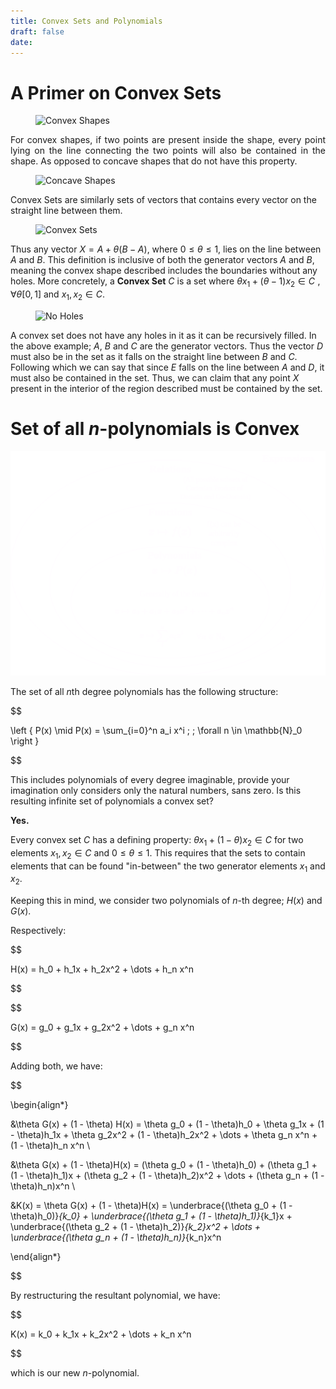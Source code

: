 ```yaml
---
title: Convex Sets and Polynomials
draft: false
date:
---
```


# A Primer on Convex Sets
<figure>

<img src="https://raw.githubusercontent.com/SykChw/sykchw.github.io/v4/content/images/convex.png" alt="Convex Shapes" class="center">

</figure>

  

<p align="justify">
For convex shapes, if two points are present inside the shape, every point lying on the line connecting the two points will also be contained in the shape. As opposed to concave shapes that do not have this property.
</p>
  

<figure>

<img src="https://raw.githubusercontent.com/SykChw/sykchw.github.io/v4/content/images/concave.png" alt="Concave Shapes" class="center">

</figure>

  

Convex Sets are similarly sets of vectors that contains every vector on the straight line between them.

  

<figure>

<img src="https://raw.githubusercontent.com/SykChw/sykchw.github.io/v4/content/images/convexset.png" alt="Convex Sets" class="center">

</figure>

  

Thus any vector $X = A + \theta (B -A)$, where $0 \le \theta \le 1$, lies on the line between $A$ and $B$. This definition is inclusive of both the generator vectors $A$ and $B$, meaning the convex shape described includes the boundaries without any holes. More concretely, a **Convex Set** $C$ is a set where $\theta x_1 + (\theta -1) x_2 \in C \, \, , \forall \theta [0,1]$ and $x_1, x_2 \in C$.
  

<figure>

<img src="https://raw.githubusercontent.com/SykChw/sykchw.github.io/v4/content/images/noholes.png" alt="No Holes" class="center">

</figure>

  

A convex set does not have any holes in it as it can be recursively filled. In the above example; $A$, $B$ and $C$ are the generator vectors. Thus the vector $D$ must also be in the set as it falls on the straight line between $B$ and $C$. Following which we can say that since $E$ falls on the line between $A$ and $D$, it must also be contained in the set. Thus, we can claim that any point $X$ present in the interior of the region described must be contained by the set.

# Set of all $n$-polynomials is Convex
  

<img src="https://raw.githubusercontent.com/SykChw/SykChw/main/images/polynomials.png">

  

The set of all $n$th degree polynomials has the following structure:

$$

\left \{ P(x) \mid P(x) = \sum_{i=0}^n a_i x^i \; \; \forall n \in \mathbb{N}_0 \right \}

$$ 

This includes polynomials of every degree imaginable, provide your imagination only considers only the natural numbers, sans zero. Is this resulting infinite set of polynomials a convex set?

**Yes.**

Every convex set $C$ has a defining property: $\theta x_1 + (1 - \theta) x_2 \in C$ for two elements $x_1, x_2 \in C$ and $0 \le \theta \le 1$. This requires that the sets to contain elements that can be found "in-between" the two generator elements $x_1$ and $x_2$.

Keeping this in mind, we consider two polynomials of $n$-th degree; $H(x)$ and $G(x)$.

Respectively:

$$

H(x) = h_0 + h_1x + h_2x^2 + \dots + h_n x^n

$$

$$

G(x) = g_0 + g_1x + g_2x^2 + \dots + g_n x^n

$$

Adding both, we have:

$$

\begin{align*}

&\theta G(x) + (1 - \theta) H(x) = \theta g_0 + (1 - \theta)h_0 + \theta g_1x + (1 - \theta)h_1x + \theta g_2x^2 + (1 - \theta)h_2x^2 + \dots + \theta g_n x^n + (1 - \theta)h_n x^n \\

&\theta G(x) + (1 - \theta)H(x) = (\theta g_0 + (1 - \theta)h_0) + (\theta g_1 + (1 - \theta)h_1)x + (\theta g_2 + (1 - \theta)h_2)x^2 + \dots + (\theta g_n + (1 - \theta)h_n)x^n \\

&K(x) = \theta G(x) + (1 - \theta)H(x) = \underbrace{(\theta g_0 + (1 - \theta)h_0)}_{k_0} + \underbrace{(\theta g_1 + (1 - \theta)h_1)}_{k_1}x + \underbrace{(\theta g_2 + (1 - \theta)h_2)}_{k_2}x^2 + \dots + \underbrace{(\theta g_n + (1 - \theta)h_n)}_{k_n}x^n

\end{align*}

$$

By restructuring the resultant polynomial, we have:

$$

K(x) = k_0 + k_1x + k_2x^2 + \dots + k_n x^n

$$

which is our new $n$-polynomial.